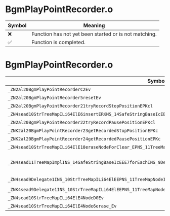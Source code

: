 # BgmPlayPointRecorder.o
| Symbol | Meaning 
| ------------- | ------------- 
| :x: | Function has not yet been started or is not matching. 
| :white_check_mark: | Function is completed. 


# BgmPlayPointRecorder.o
| Symbol (Demangled) | Symbol (Mangled) | Decompiled? |
| ------------- |  ------------- | ------------- |
| `_ZN2al20BgmPlayPointRecorderC2Ev` | `al::BgmPlayPointRecorder::BgmPlayPointRecorder(void)` | :white_check_mark: |
| `_ZN2al20BgmPlayPointRecorder5resetEv` | `al::BgmPlayPointRecorder::reset(void)` | :white_check_mark: |
| `_ZN2al20BgmPlayPointRecorder21tryRecordStopPositionEPKcl` | `al::BgmPlayPointRecorder::tryRecordStopPosition(char const*,long)` | :white_check_mark: |
| `_ZN4sead10StrTreeMapILi64ElE6insertERKNS_14SafeStringBaseIcEERKl` | `sead::StrTreeMap<64,long>::insert(sead::SafeStringBase<char> const&,long const&)` | :white_check_mark: |
| `_ZN2al20BgmPlayPointRecorder22tryRecordPausePositionEPKcl` | `al::BgmPlayPointRecorder::tryRecordPausePosition(char const*,long)` | :white_check_mark: |
| `_ZNK2al20BgmPlayPointRecorder23getRecordedStopPositionEPKc` | `al::BgmPlayPointRecorder::getRecordedStopPosition(char const*)const` | :white_check_mark: |
| `_ZNK2al20BgmPlayPointRecorder24getRecordedPausePositionEPKc` | `al::BgmPlayPointRecorder::getRecordedPausePosition(char const*)const` | :white_check_mark: |
| `_ZN4sead10StrTreeMapILi64ElE18eraseNodeForClear_EPNS_11TreeMapNodeINS_14SafeStringBaseIcEEEE` | `sead::StrTreeMap<64,long>::eraseNodeForClear_(sead::TreeMapNode<sead::SafeStringBase<char>> *)` | :white_check_mark: |
| `_ZN4sead11TreeMapImplINS_14SafeStringBaseIcEEE7forEachINS_9Delegate1INS_10StrTreeMapILi64ElEEPNS_11TreeMapNodeIS2_EEEEEEvSA_RKT_` | `void sead::TreeMapImpl<sead::SafeStringBase<char>>::forEach<sead::Delegate1<sead::StrTreeMap<64,long>,sead::TreeMapNode<sead::SafeStringBase<char>> *>>(sead::TreeMapNode<sead::SafeStringBase<char>> *,sead::Delegate1<sead::StrTreeMap<64,long>,sead::TreeMapNode<sead::SafeStringBase<char>> *> const&)` | :white_check_mark: |
| `_ZN4sead9Delegate1INS_10StrTreeMapILi64ElEEPNS_11TreeMapNodeINS_14SafeStringBaseIcEEEEE6invokeES7_` | `sead::Delegate1<sead::StrTreeMap<64,long>,sead::TreeMapNode<sead::SafeStringBase<char>> *>::invoke(sead::TreeMapNode<sead::SafeStringBase<char>> *)` | :white_check_mark: |
| `_ZNK4sead9Delegate1INS_10StrTreeMapILi64ElEEPNS_11TreeMapNodeINS_14SafeStringBaseIcEEEEE5cloneEPNS_4HeapE` | `sead::Delegate1<sead::StrTreeMap<64,long>,sead::TreeMapNode<sead::SafeStringBase<char>> *>::clone(sead::Heap *)const` | :white_check_mark: |
| `_ZN4sead10StrTreeMapILi64ElE4NodeD0Ev` | `sead::StrTreeMap<64,long>::Node::~Node()` | :white_check_mark: |
| `_ZN4sead10StrTreeMapILi64ElE4Node6erase_Ev` | `sead::StrTreeMap<64,long>::Node::erase_(void)` | :white_check_mark: |
